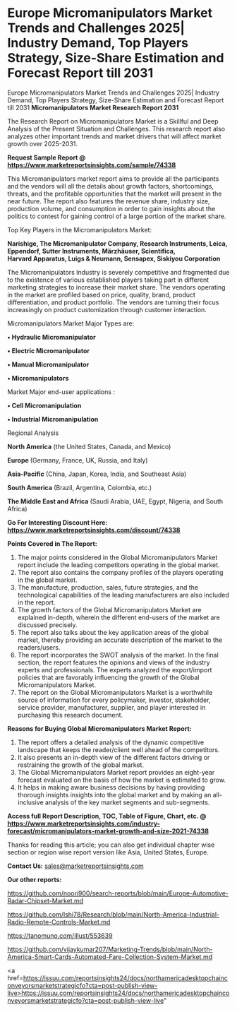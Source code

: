 # Europe Micromanipulators Market Trends and Challenges 2025| Industry Demand, Top Players Strategy, Size-Share Estimation and Forecast Report till 2031
Europe Micromanipulators Market Trends and Challenges 2025| Industry Demand, Top Players Strategy, Size-Share Estimation and Forecast Report till 2031
<strong>Micromanipulators Market Research Report 2031</strong>

The Research Report on Micromanipulators Market is a Skillful and Deep Analysis of the Present Situation and Challenges. This research report also analyzes other important trends and market drivers that will affect market growth over 2025-2031.

<strong>Request Sample Report @ <a href=https://www.marketreportsinsights.com/sample/74338>https://www.marketreportsinsights.com/sample/74338</a></strong>

This Micromanipulators market report aims to provide all the participants and the vendors will all the details about growth factors, shortcomings, threats, and the profitable opportunities that the market will present in the near future. The report also features the revenue share, industry size, production volume, and consumption in order to gain insights about the politics to contest for gaining control of a large portion of the market share.

Top Key Players in the Micromanipulators Market:

<strong>Narishige, The Micromanipulator Company, Research Instruments, Leica, Eppendorf, Sutter Instruments, Märzhäuser, Scientifica, Harvard Apparatus, Luigs & Neumann, Sensapex, Siskiyou Corporation</strong>

The Micromanipulators Industry is severely competitive and fragmented due to the existence of various established players taking part in different marketing strategies to increase their market share. The vendors operating in the market are profiled based on price, quality, brand, product differentiation, and product portfolio. The vendors are turning their focus increasingly on product customization through customer interaction.

Micromanipulators Market Major Types are:

<strong>• Hydraulic Micromanipulator

• Electric Micromanipulator

• Manual Micromanipulator

• Micromanipulators</strong>

Market Major end-user applications :

<strong>• Cell Micromanipulation

• Industrial Micromanipulation</strong>

Regional Analysis

</u><strong><b>North America</b></strong> (the United States, Canada, and Mexico)

<strong><b>Europe </b></strong>(Germany, France, UK, Russia, and Italy)

<strong><b>Asia-Pacific</b></strong> (China, Japan, Korea, India, and Southeast Asia)

<strong><b>South America</b></strong> (Brazil, Argentina, Colombia, etc.)

<strong><b>The Middle East and Africa</b></strong> (Saudi Arabia, UAE, Egypt, Nigeria, and South Africa)

<strong>Go For Interesting Discount Here: <a href=https://www.marketreportsinsights.com/discount/74338>https://www.marketreportsinsights.com/discount/74338</a></strong>

<strong>Points Covered in The Report:</strong>
<ol>
  <li>The major points considered in the Global Micromanipulators Market report include the leading competitors operating in the global market.</li>
  <li>The report also contains the company profiles of the players operating in the global market.</li>
  <li>The manufacture, production, sales, future strategies, and the technological capabilities of the leading manufacturers are also included in the report.</li>
  <li>The growth factors of the Global Micromanipulators Market are explained in-depth, wherein the different end-users of the market are discussed precisely.</li>
  <li>The report also talks about the key application areas of the global market, thereby providing an accurate description of the market to the readers/users.</li>
  <li>The report incorporates the SWOT analysis of the market. In the final section, the report features the opinions and views of the industry experts and professionals. The experts analyzed the export/import policies that are favorably influencing the growth of the Global Micromanipulators Market.</li>
  <li>The report on the Global Micromanipulators Market is a worthwhile source of information for every policymaker, investor, stakeholder, service provider, manufacturer, supplier, and player interested in purchasing this research document.</li>
</ol>
<strong>Reasons for Buying Global Micromanipulators Market Report:</strong>

<ol>
  <li>The report offers a detailed analysis of the dynamic competitive landscape that keeps the reader/client well ahead of the competitors.</li>
  <li>It also presents an in-depth view of the different factors driving or restraining the growth of the global market.</li>
  <li>The Global Micromanipulators Market report provides an eight-year forecast evaluated on the basis of how the market is estimated to grow.</li>
  <li>It helps in making aware business decisions by having providing thorough insights insights into the global market and by making an all-inclusive analysis of the key market segments and sub-segments.</li>
</ol>
<strong>Access full Report Description, TOC, Table of Figure, Chart, etc. @ <a href=https://www.marketreportsinsights.com/industry-forecast/micromanipulators-market-growth-and-size-2021-74338>https://www.marketreportsinsights.com/industry-forecast/micromanipulators-market-growth-and-size-2021-74338</a></strong>


Thanks for reading this article; you can also get individual chapter wise section or region wise report version like Asia, United States, Europe.

<strong>Contact Us:</strong>
sales@marketreportsinsights.com

<strong>Our other reports:</strong>

<a href=https://github.com/noori900/search-reports/blob/main/Europe-Automotive-Radar-Chipset-Market.md>https://github.com/noori900/search-reports/blob/main/Europe-Automotive-Radar-Chipset-Market.md</a>

<a href=https://github.com/Ishi78/Research/blob/main/North-America-Industrial-Radio-Remote-Controls-Market.md>https://github.com/Ishi78/Research/blob/main/North-America-Industrial-Radio-Remote-Controls-Market.md</a>

<a href=https://tanomuno.com/illust/553639>https://tanomuno.com/illust/553639</a>

<a href=https://github.com/vijaykumar207/Marketing-Trends/blob/main/North-America-Smart-Cards-Automated-Fare-Collection-System-Market.md>https://github.com/vijaykumar207/Marketing-Trends/blob/main/North-America-Smart-Cards-Automated-Fare-Collection-System-Market.md</a>

<a href=https://issuu.com/reportsinsights24/docs/northamericadesktopchainconveyorsmarketstrategicfo?cta=post-publish-view-live>https://issuu.com/reportsinsights24/docs/northamericadesktopchainconveyorsmarketstrategicfo?cta=post-publish-view-live</a>"
